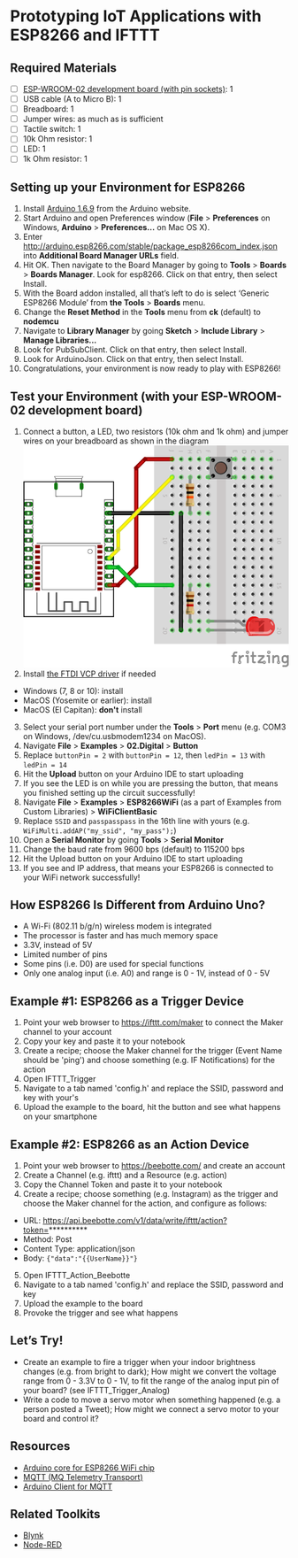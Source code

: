 # Prototyping IoT Applications with ESP8266 and IFTTT

## Required Materials

* [ ] [ESP-WROOM-02 development board (with pin sockets)](https://www.switch-science.com/catalog/2652/): 1
* [ ] USB cable (A to Micro B): 1
* [ ] Breadboard: 1
* [ ] Jumper wires: as much as is sufficient
* [ ] Tactile switch: 1
* [ ] 10k Ohm resistor: 1
* [ ] LED: 1
* [ ] 1k Ohm resistor: 1

## Setting up your Environment for ESP8266

1. Install [Arduino 1.6.9](https://www.arduino.cc/en/Main/Software) from the Arduino website.
2. Start Arduino and open Preferences window (**File** > **Preferences** on Windows, **Arduino** > **Preferences...** on Mac OS X).
3. Enter http://arduino.esp8266.com/stable/package_esp8266com_index.json into **Additional Board Manager URLs** field.
4. Hit OK. Then navigate to the Board Manager by going to **Tools** > **Boards** > **Boards Manager**. Look for esp8266. Click on that entry, then select Install.
5. With the Board addon installed, all that’s left to do is select ‘Generic ESP8266 Module’ from **the Tools** > **Boards** menu.
6. Change the **Reset Method** in the **Tools** menu from **ck** (default) to **nodemcu**
7. Navigate to **Library Manager** by going **Sketch** > **Include Library** > **Manage Libraries...**
8. Look for PubSubClient. Click on that entry, then select Install.
9. Look for ArduinoJson. Click on that entry, then select Install.
10. Congratulations, your environment is now ready to play with ESP8266!

## Test your Environment (with your ESP-WROOM-02 development board)

1. Connect a button, a LED, two resistors (10k ohm and 1k ohm) and jumper wires on your breadboard as shown in the diagram![layout.png](layout.png)
2. Install [the FTDI VCP driver](http://www.ftdichip.com/Drivers/VCP.htm) if needed
  * Windows (7, 8 or 10): install
  * MacOS (Yosemite or earlier): install
  * MacOS (El Capitan): **don't** install
3. Select your serial port number under the **Tools** > **Port** menu (e.g. COM3 on Windows, /dev/cu.usbmodem1234 on MacOS).
4. Navigate **File** > **Examples** > **02.Digital** > **Button**
5. Replace `buttonPin = 2` with `buttonPin = 12`, then `ledPin = 13` with `ledPin = 14`
6. Hit the **Upload** button on your Arduino IDE to start uploading
7. If you see the LED is on while you are pressing the button, that means you finished setting up the circuit successfully!
8. Navigate **File** > **Examples** > **ESP8266WiFi** (as a part of Examples from Custom Libraries) > **WiFiClientBasic**
9. Replace `SSID` and `passpasspass` in the 16th line with yours (e.g. `WiFiMulti.addAP("my_ssid", "my_pass");`)
10. Open a **Serial Monitor** by going **Tools** > **Serial Monitor**
11. Change the baud rate from 9600 bps (default) to 115200 bps
12. Hit the Upload button on your Arduino IDE to start uploading
13. If you see and IP address, that means your ESP8266 is connected to your WiFi network successfully!

## How ESP8266 Is Different from Arduino Uno?

* A Wi-Fi (802.11 b/g/n) wireless modem is integrated
* The processor is faster and has much memory space
* 3.3V, instead of 5V
* Limited number of pins
* Some pins (i.e. D0) are used for special functions
* Only one analog input (i.e. A0) and range is 0 - 1V, instead of 0 - 5V

## Example #1: ESP8266 as a Trigger Device

1. Point your web browser to https://ifttt.com/maker to connect the Maker channel to your account
2. Copy your key and paste it to your notebook
3. Create a recipe; choose the Maker channel for the trigger (Event Name should be 'ping') and choose something (e.g. IF Notifications) for the action
4. Open IFTTT_Trigger
5. Navigate to a tab named 'config.h' and replace the SSID, password and key with your's
6. Upload the example to the board, hit the button and see what happens on your smartphone

## Example #2: ESP8266 as an Action Device

1. Point your web browser to https://beebotte.com/ and create an account
2. Create a Channel (e.g. ifttt) and a Resource (e.g. action)
3. Copy the Channel Token and paste it to your notebook
4. Create a recipe; choose something (e.g. Instagram) as the trigger and choose the Maker channel for the action, and configure as follows:
  * URL: https://api.beebotte.com/v1/data/write/ifttt/action?token=**********
  * Method: Post
  * Content Type: application/json
  * Body: `{"data":"{{UserName}}"}`
5. Open IFTTT_Action_Beebotte
6. Navigate to a tab named 'config.h' and replace the SSID, password and key
7. Upload the example to the board
8. Provoke the trigger and see what happens

## Let’s Try!

* Create an example to fire a trigger when your indoor brightness changes (e.g. from bright to dark); How might we convert the voltage range from 0 - 3.3V to 0 - 1V, to fit the range of the analog input pin of your board? (see IFTTT_Trigger_Analog)
* Write a code to move a servo motor when something happened (e.g. a person posted a Tweet); How might we connect a servo motor to your board and control it?

## Resources

* [Arduino core for ESP8266 WiFi chip](https://github.com/esp8266/Arduino)
* [MQTT (MQ Telemetry Transport)](http://mqtt.org/)
* [Arduino Client for MQTT](http://pubsubclient.knolleary.net/)

## Related Toolkits

* [Blynk](http://www.blynk.cc/)
* [Node-RED](http://nodered.org/)
